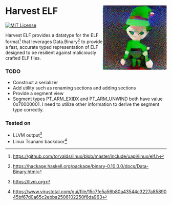# Harvest ELF <img src="./glitched_elf.png" width="200" align=right>
[![MIT License][li]][ll]

Harvest ELF provides a datatype for the ELF format[^1] that leverages Data.Binary[^2] to provide a fast, accurate typed representation of ELF designed to be resilient against maliciously crafted ELF files.

### TODO
- Construct a serializer
- Add utility such as renaming sections and adding sections
- Provide a segment view
- Segment types PT_ARM_EXIDX and PT_ARM_UNWIND both have value 0x70000001. I need to utilize other information to derive the segment type correctly.

### Tested on
- LLVM output[^3]
- Linux Tsunami backdoor[^4]

[li]: https://img.shields.io/badge/License-MIT-yellow.svg
[ll]: https://opensource.org/licenses/MIT

[^1]: https://github.com/torvalds/linux/blob/master/include/uapi/linux/elf.h
[^2]: https://hackage.haskell.org/package/binary-0.10.0.0/docs/Data-Binary.html
[^3]: https://llvm.org
[^4]: https://www.virustotal.com/gui/file/15c7fe5a56b80a43544c3227a8589045bf67d0a65c2ebba2506102250f6da963
